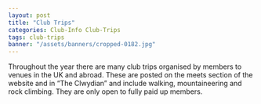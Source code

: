 ```yaml
---
layout: post
title: "Club Trips"
categories: Club-Info Club-Trips
tags: club-trips
banner: "/assets/banners/cropped-0182.jpg"
---
```


Throughout the year there are many club trips organised by members to venues in the UK and abroad. These are posted on the meets section of the website and in “The Clwydian” and include walking, mountaineering and rock climbing. They are only open to fully paid up members.
